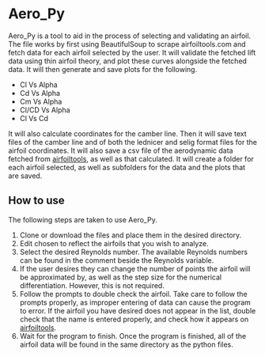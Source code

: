 # Aero_Py
Aero_Py is a tool to aid in the process of selecting and validating an airfoil. The file works by first using BeautifulSoup to scrape airfoiltools.com and fetch data for each airfoil selected by the user. It will validate the fetched lift data using thin airfoil theory, and plot these curves alongside the fetched data. It will then generate and save plots for the following.  
- Cl Vs Alpha
- Cd Vs Alpha
- Cm Vs Alpha
- Cl/CD Vs Alpha
- Cl Vs Cd

It will also calculate coordinates for the camber line. Then it will save text files of the camber line and of both the lednicer and selig format files for the airfoil coordinates. It will also save a csv file of the aerodynamic data fetched from [airfoiltools](airfoiltools.com), as well as that calculated. It will create a folder for each airfoil selected, as well as subfolders for the data and the plots that are saved. 
## How to use
The following steps are taken to use Aero_Py. 
1. Clone or download the files and place them in the desired directory.
2. Edit chosen to reflect the airfoils that you wish to analyze. 
3. Select the desired Reynolds number. The available Reynolds numbers can be found in the comment beside the Reynolds variable. 
4. If the user desires they can change the number of points the airfoil will be approximated by, as well as the step size for the numerical differentiation. However, this is not required. 
5. Follow the prompts to double check the airfoil. Take care to follow the prompts properly, as improper entering of data can cause the program to error. If the airfoil you have desired does not appear in the list, double check that the name is entered properly, and check how it appears on [airfoiltools](airfoiltools.com). 
6. Wait for the program to finish. Once the program is finished, all of the airfoil data will be found in the same directory as the python files. 
